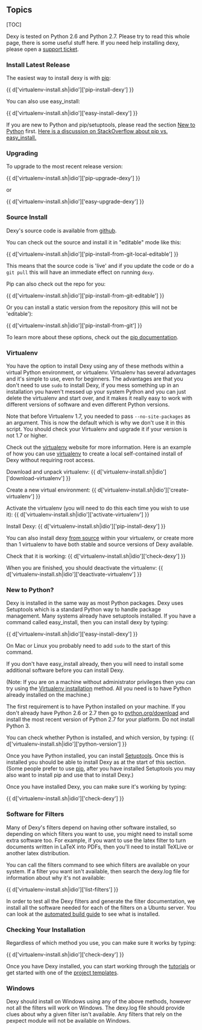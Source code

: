 ## Topics

[TOC]

Dexy is tested on Python 2.6 and Python 2.7. Please try to read this whole page, there is some useful stuff here. If you need help installing dexy, please open a [support ticket](http://dexy.tenderapp.com).

### Install Latest Release

The easiest way to install dexy is with [pip](http://www.pip-installer.org/en/latest/index.html):

{{ d['virtualenv-install.sh|idio']['pip-install-dexy'] }}

You can also use easy_install:

{{ d['virtualenv-install.sh|idio']['easy-install-dexy'] }}

If you are new to Python and pip/setuptools, please read the section [New to Python](#new-to-python) first. [Here is a discussion on StackOverflow about pip vs. easy_install.](http://stackoverflow.com/questions/3220404/why-use-pip-over-easy-install)

### Upgrading

To upgrade to the most recent release version:

{{ d['virtualenv-install.sh|idio']['pip-upgrade-dexy'] }}

or

{{ d['virtualenv-install.sh|idio']['easy-upgrade-dexy'] }}

### Source Install

Dexy's source code is available from [github](http://github.com/ananelson/dexy).

You can check out the source and install it in "editable" mode like this:

{{ d['virtualenv-install.sh|idio']['pip-install-from-git-local-editable'] }}

This means that the source code is 'live' and if you update the code or do a `git pull` this will have an immediate effect on running `dexy`.

Pip can also check out the repo for you:

{{ d['virtualenv-install.sh|idio']['pip-install-from-git-editable'] }}

Or you can install a static version from the repository (this will not be 'editable'):

{{ d['virtualenv-install.sh|idio']['pip-install-from-git'] }}

To learn more about these options, check out the [pip documentation](http://www.pip-installer.org/en/latest/usage.html#install-packages).

### Virtualenv

You have the option to install Dexy using any of these methods within a virtual Python environment, or virtualenv. Virtualenv has several advantages and it's simple to use, even for beginners. The advantages are that you don't need to use `sudo` to install Dexy, if you mess something up in an installation you haven't messed up your system Python and you can just delete the virtualenv and start over, and it makes it really easy to work with different versions of software and even different Python versions.

Note that before Virtualenv 1.7, you needed to pass `--no-site-packages` as an argument. This is now the default which is why we don't use it in this script. You should check your Virtualenv and upgrade it if your version is not 1.7 or higher.

Check out the [virtualenv](http://www.virtualenv.org/en/latest/) website for more information. Here is an example of how you can use [virtualenv](http://www.virtualenv.org/en/latest/) to create a local self-contained install of Dexy without requiring root access.

Download and unpack virtualenv:
{{ d['virtualenv-install.sh|idio']['download-virtualenv'] }}

Create a new virtual environment:
{{ d['virtualenv-install.sh|idio']['create-virtualenv'] }}

Activate the virtualenv (you will need to do this each time you wish to use it):
{{ d['virtualenv-install.sh|idio']['activate-virtualenv'] }}

Install Dexy:
{{ d['virtualenv-install.sh|idio']['pip-install-dexy'] }}

You can also install dexy [from source](#source-install) within your virtualenv, or create more than 1 virtualenv to have both stable and source versions of Dexy available.

Check that it is working:
{{ d['virtualenv-install.sh|idio']['check-dexy'] }}

When you are finished, you should deactivate the virtualenv:
{{ d['virtualenv-install.sh|idio']['deactivate-virtualenv'] }}

### New to Python?

Dexy is installed in the same way as most Python packages. Dexy uses Setuptools which is a standard Python way to handle package management. Many systems already have setuptools installed. If you have a command called easy_install, then you can install dexy by typing:

{{ d['virtualenv-install.sh|idio']['easy-install-dexy'] }}

On Mac or Linux you probably need to add `sudo` to the start of this command.

If you don't have easy_install already, then you will need to install some additional software before you can install Dexy.

(Note: If you are on a machine without administrator privileges then you can try using the [Virtualenv installation](#virtualenv) method. All you need is to have Python already installed on the machine.)

The first requirement is to have Python installed on your machine. If you don't already have Python 2.6 or 2.7 then go to [python.org/download](http://www.python.org/download/) and install the most recent version of Python 2.7 for your platform. Do not install Python 3.

You can check whether Python is installed, and which version, by typing:
{{ d['virtualenv-install.sh|idio']['python-version'] }}

Once you have Python installed, you can install [Setuptools](http://pypi.python.org/pypi/setuptools). Once this is installed you should be able to install Dexy as at the start of this section. (Some people prefer to use [pip](http://www.pip-installer.org/), after you have installed Setuptools you may also want to install pip and use that to install Dexy.)

Once you have installed Dexy, you can make sure it's working by typing:

{{ d['virtualenv-install.sh|idio']['check-dexy'] }}

### Software for Filters

Many of Dexy's filters depend on having other software installed, so depending on which filters you want to use, you might need to install some extra software too. For example, if you want to use the latex filter to turn documents written in LaTeX into PDFs, then you'll need to install TeXLive or another latex distribution.

You can call the filters command to see which filters are available on your system. If a filter you want isn't available, then search the dexy.log file for information about why it's not available:

{{ d['virtualenv-install.sh|idio']['list-filters'] }}

In order to test all the Dexy filters and generate the filter documentation, we install all the software needed for each of the filters on a Ubuntu server. You can look at the [automated build guide](dexy-automated-build-guide.pdf) to see what is installed.

### Checking Your Installation

Regardless of which method you use, you can make sure it works by typing:

{{ d['virtualenv-install.sh|idio']['check-dexy'] }}

Once you have Dexy installed, you can start working through the [tutorials](/docs/tutorials) or get started with one of the [project templates](http://github.com/ananelson/dexy-templates).

### Windows

Dexy should install on Windows using any of the above methods, however not all the filters will work on Windows. The dexy.log file should provide clues about why a given filter isn't available. Any filters that rely on the pexpect module will not be available on Windows.
